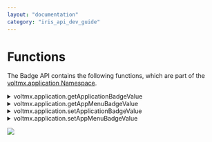 ```yaml
---
layout: "documentation"
category: "iris_api_dev_guide"
---
```

                             


Functions
=========

The Badge API contains the following functions, which are part of the [voltmx.application Namespace](voltmx.application_functions.html).


<details close markdown="block"><summary>voltmx.application.getApplicationBadgeValue</summary>

* * *

 

This API allows you to read the badge value (if any) attached to the given application icon. If the applications icon does not have any badge value attached to it, this API returns an empty string.

Syntax

voltmx.application.getApplicationBadgeValue()

Input Parameters

None

Example

{% highlight VoltMx %}gettingBadge: function() {
    var badge = voltmx.application.getApplicationBadgeValue();
    alert("The badge value is " + badge);
},
{% endhighlight %}

Return Values

| Return Value | Description |
| --- | --- |
| badgeValue \[String\] | Returns the badge value applied to the application icon If the application icon has no badge value attached to it, it returns null/nil. |

Platform Availability

Available only on iPhone and iPad.  

* * *

</details>
<details close markdown="block"><summary>voltmx.application.getAppMenuBadgeValue</summary>

* * *

 

This API enables you to read the badge value (if any) attached to the specified app menu item. If the specified app menu item does not have any badge value attached to it, the API returns an empty string.

Syntax

voltmx.application.getAppMenuBadgeValue([appmenuID](#appMenuId2), [menuItemID](#menuItemId2))

Input Parameters

| Parameter | Description |
| --- | --- |
| appMenuId \[String\] - Mandatory | If you are setting the badge for an app menu item that was created dynamically, use the same ID that was used to create the app menu item.If you are setting the badge for an app menu item that was created from the IDE, use the ID available in the generated script file. |
| menuItemId \[String\] - Mandatory | Identifier of the app menu item from which the badge value is to be read. |

 

Example

{% highlight VoltMx %}onClickMenuItem1: function() {
    alert("The Badge Value of Accounts App Menu Item is " + voltmx.application.getAppMenuBadgeValue("SampleAppMenu", "appmenuitemid1"));

},
onClickMenuItem2: function() {
    alert("The Badge Value of Examination App Menu Item is " + voltmx.application.getAppMenuBadgeValue("SampleAppMenu", "appmenuitemid2"));

},
{% endhighlight %}

Return Values

| Return Value | Description |
| --- | --- |
| badgeValue \[String\] | Returns the badge value applied to the specified app menu. If the specified app menu has no badge value attached to it, it returns an empty string. |

Platform Availability

Available only on iPhone and iPad.

* * *

</details>
<details close markdown="block"><summary>voltmx.application.setApplicationBadgeValue</summary>

* * *

This API allows you to set a badge value to an application icon on the mobile desktop at the top-right corner of the application icon. If you pass an empty string as a parameter, the badge applied on the application icon is removed.

Syntax

voltmx.application.setApplicationBadgeValue([badgeValue](#badgeValue), [tileID](#tileID))

Input Parameters

  
| Parameter | Description |
| --- | --- |
| badgeValue \[String\] - Mandatory | Value of the badge. The value that you specify in the badgeValue parameter appears within the badge. Do not pass any other value except a numerical value. For example, to set a badge value for an appicon, specify the value as "2" instead of 2. If the length of the badge value is greater than 1 the badge is a rounded rectangle. For example, if you specify the value of the badge as 88, the number appears in a rounded rectangular badge. If the length of the badge value is 1, the badge is always a circle. |
| tileID \[String\] - Optional | The tile ID defined for the secondary tile using the [setSecondaryTile](#setsecon) API. The parameter is applicable only for Windows. |

 

Example

{% highlight VoltMx %}settingBadge: function() {
    this.view.btnBadge.setBadge("0", ""); //Set badge value on  button widget
    voltmx.application.setApplicationBadgeValue("" + 0);
},
BadgeIncrease: function() {
    var counter = voltmx.os.toNumber(this.view.btnBadge.getBadge()) + 1; // read badge value from button and increment it with 1 
    voltmx.print("this gets executed " + counter + "type is " + typeof(counter));
    this.view.btnBadge.setBadge("" + counter, ""); // Set badge value on the button widget
    voltmx.application.setApplicationBadgeValue("" + counter); //Set badge value on app icon
{% endhighlight %}

The badge appears as follows when you execute the code given above:

![](resources/images/badge_for_app_icon_with_large_number.png)

Return Values

None

UI Behavior

The badge appears with white font on a red background. The shape of the badge varies with its value:

*   If the badge value is a single digit, the badge shape is a circle.
    
    ![](resources/images/badge_with_single_digit_75x90.png)
    
*   If the badge value contains multiple digits, the badge shape is a rectangle with rounded corners and borders.
    
    ![](resources/images/badge_with_multiple_digits.png)![](resources/images/badge_on_appmenu_183x53.png)
    

Platform Availability

*   iOS
*   Windows

* * *

</details>
<details close markdown="block"><summary>voltmx.application.setAppMenuBadgeValue</summary>

* * *

This API allows you to set a badge value to the specified app menu item on the top-right corner of the app menu item. If you pass an empty string as the parameter, the badge value of the app menu item is cleared.

Syntax

voltmx.application.setAppMenuBadgeValue([appmenuID](#appMenuId), [menuItemId](#menuItemId),[badgeValue](#badgeValue2))

Input Parameters

  
| Parameter | Description |
| --- | --- |
| appMenuId \[String\] - Mandatory | If you are setting the badge for an app menu item that was created dynamically, use the same ID that was used to create the app menu item.If you are setting the badge for an app menu item that was created from the IDE, use the ID available in the generated script file. |
| menuItemId \[String\] - Mandatory | Id of the app menu item to which the badge value to be set. |
| badgeValue \[String\] - Mandatory | Value of the badge. The value you specify in the badge value appears within the badge. If the length of the badge value is greater than 1 the badge is a rounded rectangle. For example, if you specify the value of the badge as 88, the number appears in a rounded rectangular badge. If the length of the badge value is 1, the badge is always a circle. The maximum number of characters that can be specified in a badge value is 9. If the badge value id beyond 9 only the first 9 characters are displayed. |

 

Example

{% highlight VoltMx %}createAppMenu: function() {
    var appMenuItem1 = ["appmenuitemid1", "Accounts", "option1.png", this.onClickMenuItem1];
    var appMenuItem2 = ["appmenuitemid2", "Examination", "option2.png", this.onClickMenuItem2];
    var appMenu = [appMenuItem1, appMenuItem2];
    voltmx.application.createAppMenu("SampleAppMenu", appMenu, null, null);
    voltmx.application.setCurrentAppMenu("SampleAppMenu");
    voltmx.application.setAppMenuBadgeValue("SampleAppMenu", "appmenuitemid1", "4");
    voltmx.application.setAppMenuBadgeValue("SampleAppMenu", "appmenuitemid2", "6");

},
{% endhighlight %}

Return Values

None

UI Behavior

The following image depicts how a bade appears on an app menu item:

![](resources/images/badge_on_appmenu_item.png)

Platform Availability

Available only on iPhone and iPad.

* * *

</details>

![](resources/prettify/onload.png)


